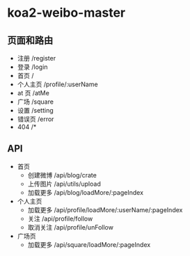 # koa2-weibo-master

## 页面和路由

- 注册 /register
- 登录 /login
- 首页 /
- 个人主页 /profile/:userName
- at 页 /atMe
- 广场 /square
- 设置 /setting
- 错误页 /error
- 404 /*

## API

- 首页
  - 创建微博 /api/blog/crate
  - 上传图片 /api/utils/upload
  - 加载更多 /api/blog/loadMore/:pageIndex
- 个人主页
  - 加载更多 /api/profile/loadMore/:userName/:pageIndex
  - 关注 /api/profile/follow
  - 取消关注 /api/profile/unFollow
- 广场页 
  - 加载更多 /api/square/loadMore/:pageIndex

